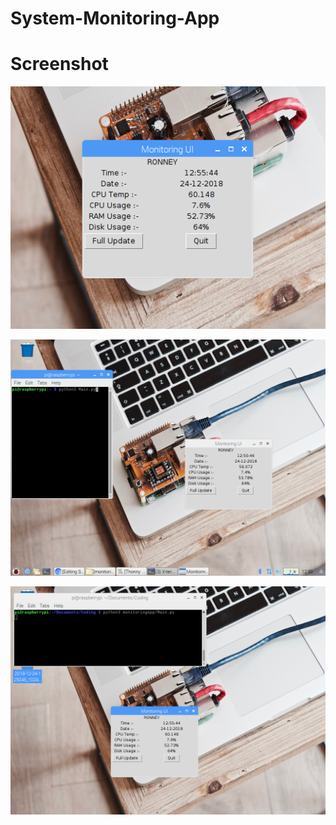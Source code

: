 # System-Monitoring-App

# Screenshot


![alt text](https://raw.githubusercontent.com/Ronney31/System-Monitoring-App/master/pics/2018-12-24-125545_1024x768_scrot_1.png "Tile")

![alt text](https://github.com/Ronney31/System-Monitoring-App/blob/master/pics/2018-12-24-125046_1024x768_scrot.png "Tile")

![Screenshot](https://github.com/Ronney31/System-Monitoring-App/blob/master/pics/2018-12-24-125545_1024x768_scrot.png)
